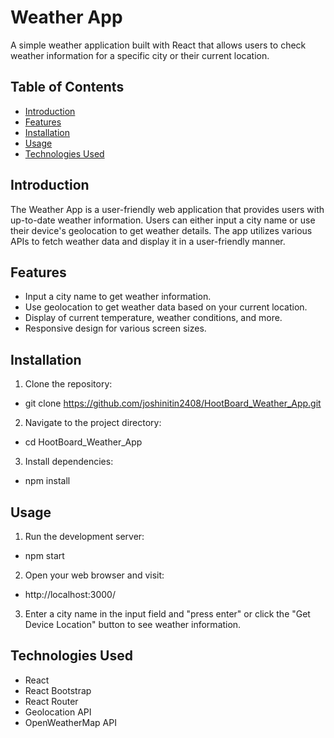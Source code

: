 # Weather App

A simple weather application built with React that allows users to check weather information for a specific city or their current location.

## Table of Contents

- [Introduction](#introduction)
- [Features](#features)
- [Installation](#installation)
- [Usage](#usage)
- [Technologies Used](#technologies-used)

## Introduction

The Weather App is a user-friendly web application that provides users with up-to-date weather information. Users can either input a city name or use their device's geolocation to get weather details. The app utilizes various APIs to fetch weather data and display it in a user-friendly manner.

## Features

- Input a city name to get weather information.
- Use geolocation to get weather data based on your current location.
- Display of current temperature, weather conditions, and more.
- Responsive design for various screen sizes.

## Installation

1. Clone the repository:
-  git clone https://github.com/joshinitin2408/HootBoard_Weather_App.git

2. Navigate to the project directory:
-  cd HootBoard_Weather_App

3. Install dependencies:
-  npm install

## Usage

1. Run the development server:
-  npm start

2. Open your web browser and visit:
-  http://localhost:3000/

3. Enter a city name in the input field and "press enter" or click the "Get Device Location" button to see    weather information.

## Technologies Used

-  React
-  React Bootstrap
-  React Router
-  Geolocation API
-  OpenWeatherMap API